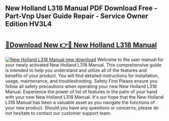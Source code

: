 ## New Holland L318 Manual PDF Download Free - Part-Vnp User Guide Repair - Service Owner Edition HV3L4

# <h2><a href="http://bc88229.oget.top/?id=New+Holland+L318+Manual">🔗Download New 👉🔴 New Holland L318 Manual</a></h2>

[![New Holland L318 Manual new download](https://i.imgur.com/5g1atiW.png)](http://bc88229.oget.top/?id=New+Holland+L318+Manual)
Welcome to the user manual for your newly activated New Holland L318 Manual. This comprehensive guide is intended to help you understand and utilize all of the features and benefits of your product. You will find detailed instructions for installation, usage, maintenance, and troubleshooting. Safety First Please ensure you follow all safety precautions when operating your new New Holland L318 Manual. Experience the power of list of features in the palm of your hand with your new New Holland L318 Manual. It's our hope that the New Holland L318 Manual has been a valuable asset as you navigate the functions of your new product. Should you have any questions or concerns, please do not hesitate to contact our customer support team.
